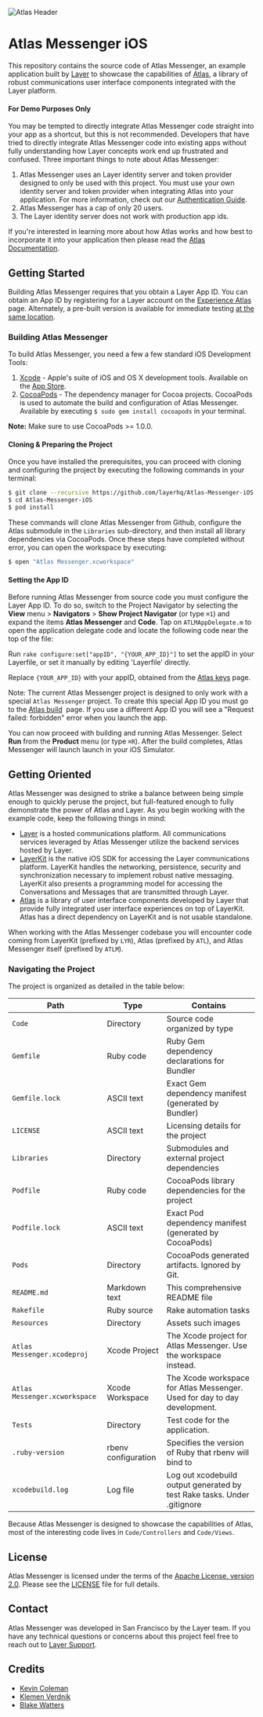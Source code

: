 ![Atlas Header](Resources/atlas-github-header.png)

# Atlas Messenger iOS

This repository contains the source code of Atlas Messenger, an example application built by [Layer](https://layer.com/) to showcase the capabilities of [Atlas](https://github.com/layerhq/Atlas-iOS), a library of robust communications user interface components integrated with the Layer platform.

#### For Demo Purposes Only

You may be tempted to directly integrate Atlas Messenger code straight into your app as a shortcut, but this is not recommended. Developers that have tried to directly integrate Atlas Messenger code into existing apps without fully understanding how Layer concepts work end up frustrated and confused. Three important things to note about Atlas Messenger:

1. Atlas Messenger uses an Layer identity server and token provider designed to only be used with this project. You must use your own identity server and token provider when integrating Atlas into your application. For more information, check out our [Authentication Guide](https://developer.layer.com/docs/ios/guides).
1. Atlas Messenger has a cap of only 20 users.
1. The Layer identity server does not work with production app ids.

If you're interested in learning more about how Atlas works and how best to incorporate it into your application then please read the [Atlas Documentation](https://developer.layer.com/docs/ios/atlas).

## Getting Started

Building Atlas Messenger requires that you obtain a Layer App ID. You can obtain an App ID by registering for a Layer account on the [Experience Atlas](https://developer.layer.com/dashboard/signup/atlas) page. Alternately, a pre-built version is available for immediate testing [at the same location](https://developer.layer.com/dashboard/signup/atlas).

### Building Atlas Messenger

To build Atlas Messenger, you need a few a few standard iOS Development Tools:

1. [Xcode](https://developer.apple.com/xcode/) - Apple's suite of iOS and OS X development tools. Available on the [App Store](http://itunes.apple.com/us/app/xcode/id497799835).
2. [CocoaPods](http://cocoapods.org/) - The dependency manager for Cocoa projects. CocoaPods is used to automate the build and configuration of Atlas Messenger. Available by executing `$ sudo gem install cocoapods` in your terminal.

**Note:** Make sure to use CocoaPods >= 1.0.0.

#### Cloning & Preparing the Project

Once you have installed the prerequisites, you can proceed with cloning and configuring the project by executing the following commands in your terminal:

```sh
$ git clone --recursive https://github.com/layerhq/Atlas-Messenger-iOS.git
$ cd Atlas-Messenger-iOS
$ pod install
```

These commands will clone Atlas Messenger from Github, configure the Atlas submodule in the `Libraries` sub-directory, and then install all library dependencies via CocoaPods. Once these steps have completed without error, you can open the workspace by executing:

```sh
$ open "Atlas Messenger.xcworkspace"
```

#### Setting the App ID

Before running Atlas Messenger from source code you must configure the Layer App ID. To do so, switch to the Project Navigator by selecting the **View** menu > **Navigators** > **Show Project Navigator** (or type `⌘1`) and expand the items **Atlas Messenger** and **Code**. Tap on `ATLMAppDelegate.m` to open the application delegate code and locate the following code near the top of the file:

Run `rake configure:set["appID", "{YOUR_APP_ID}"]` to set the appID in your Layerfile, or set it manually by editing 'Layerfile' directly.

Replace `{YOUR_APP_ID}` with your appID, obtained from the [Atlas keys](https://developer.layer.com/projects/keys) page.

Note: The current Atlas Messenger project is designed to only work with a special `Atlas Messenger` project.  To create this special App ID you must go to the [Atlas build](https://developer.layer.com/dashboard/atlas/build)  page. If you use a different App ID you will see a "Request failed: forbidden" error when you launch the app.

You can now proceed with building and running Atlas Messenger. Select **Run** from the **Product** menu (or type `⌘R`). After the build completes, Atlas Messenger will launch launch in your iOS Simulator.

## Getting Oriented

Atlas Messenger was designed to strike a balance between being simple enough to quickly peruse the project, but full-featured enough to fully demonstrate the power of Atlas and Layer. As you begin working with the example code, keep the following things in mind:

* [Layer](https://layer.com/) is a hosted communications platform. All communications services leveraged by Atlas Messenger utilize the backend services hosted by Layer.
* [LayerKit](https://github.com/layerhq/releases-ios) is the native iOS SDK for accessing the Layer communications platform. LayerKit handles the networking, persistence, security and synchronization necessary to implement robust native messaging. LayerKit also presents a programming model for accessing the Conversations and Messages that are transmitted through Layer.
* [Atlas](https://atlas.layer.com/) is a library of user interface components developed by Layer that provide fully integrated user interface experiences on top of LayerKit. Atlas has a direct dependency on LayerKit and is not usable standalone.

When working with the Atlas Messenger codebase you will encounter code coming from LayerKit (prefixed by `LYR`), Atlas (prefixed by `ATL`), and Atlas Messenger itself (prefixed by `ATLM`).

### Navigating the Project

The project is organized as detailed in the table below:

| Path                    			| Type                  | Contains                                                                   |
| -------------------------------|-----------------------|----------------------------------------------------------------------------|
| `Code`                  			| Directory             | Source code organized by type                                              |
| `Gemfile`               			| Ruby code             | Ruby Gem dependency declarations for Bundler                               |
| `Gemfile.lock`          			| ASCII text            | Exact Gem dependency manifest (generated by Bundler)                       |
| `LICENSE`               			| ASCII text            | Licensing details for the project                                          |
| `Libraries`             			| Directory             | Submodules and external project dependencies                               |
| `Podfile`               			| Ruby code             | CocoaPods library dependencies for the project                             |
| `Podfile.lock`          			| ASCII text            | Exact Pod dependency manifest (generated by CocoaPods)                     |
| `Pods`                  			| Directory             | CocoaPods generated artifacts. Ignored by Git.                             |
| `README.md`             			| Markdown text         | This comprehensive README file                                             |
| `Rakefile`              			| Ruby source           | Rake automation tasks                                                      |
| `Resources`             			| Directory             | Assets such images                                                         |
| `Atlas Messenger.xcodeproj` 		| Xcode Project         | The Xcode project for Atlas Messenger. Use the workspace instead.          |
| `Atlas Messenger.xcworkspace`  	| Xcode Workspace       | The Xcode workspace for Atlas Messenger. Used for day to day development.  |
| `Tests`                 			| Directory             | Test code for the application.                                             |
| `.ruby-version`         			| rbenv configuration   | Specifies the version of Ruby that rbenv will bind to                      |
| `xcodebuild.log`        			| Log file              | Log out xcodebuild output generated by test Rake tasks. Under .gitignore   |

Because Atlas Messenger is designed to showcase the capabilities of Atlas, most of the interesting code lives in `Code/Controllers` and `Code/Views`.


## License

Atlas Messenger is licensed under the terms of the [Apache License, version 2.0](http://www.apache.org/licenses/LICENSE-2.0.html). Please see the [LICENSE](LICENSE) file for full details.

## Contact

Atlas Messenger was developed in San Francisco by the Layer team. If you have any technical questions or concerns about this project feel free to reach out to [Layer Support](mailto:support@layer.com).

## Credits

* [Kevin Coleman](https://github.com/kcoleman731)
* [Klemen Verdnik](https://github.com/chipxsd)
* [Blake Watters](https://github.com/blakewatters)
